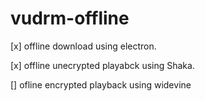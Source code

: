 # vudrm-offline

[x] offline download using electron.

[x] offline unecrypted playabck using Shaka.

[] ofline encrypted playback using widevine
